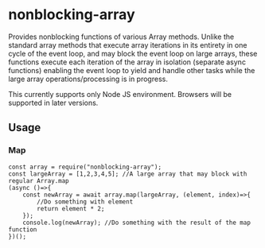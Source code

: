 # nonblocking-array

Provides nonblocking functions of various Array methods. Unlike the standard array methods that execute array iterations in its entirety in one cycle of the event loop, and may block the event loop on large arrays, these functions execute each iteration of the array in isolation (separate async functions) enabling the event loop to yield and handle other tasks while the large array operations/processing is in progress.

This currently supports only Node JS environment. Browsers will be supported in later versions.

## Usage

### Map

```
const array = require("nonblocking-array");
const largeArray = [1,2,3,4,5]; //A large array that may block with regular Array.map
(async ()=>{
    const newArray = await array.map(largeArray, (element, index)=>{
        //Do something with element
        return element * 2;
    });
    console.log(newArray); //Do something with the result of the map function
})();
```
